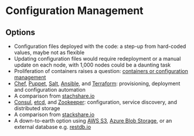 # Configuration Management

## Options

* Configuration files deployed with the code: a step-up from hard-coded values, maybe not as flexible
* Updating configuration files would require redeployment or a manual update on each node, with 1,000 nodes could be a daunting task
* Proliferation of containers raises a question: [containers or configuration management](https://blog.containership.io/containers-vs-config-management-e64cbb744a94)
* [Chef](http://www.chef.io/), [Puppet](http://puppetlabs.com/), [Salt](http://saltstack.com/), [Ansible](http://ansible.com/), and [Terraform](https://www.terraform.io/): provisioning, deployment and configuration automation
* A comparison from [stachshare.io](https://stackshare.io/stackups/ansible-vs-puppet-vs-salt)
* [Consul](https://www.consul.io/), [etcd](https://github.com/coreos/etcd), and [Zookeeper](https://zookeeper.apache.org/): configuration, service discovery, and distributed storage
* A comparison from [stackshare.io](https://stackshare.io/stackups/consul-vs-zookeeper-vs-etcd)
* A down-to-earth option using [AWS S3](https://aws.amazon.com/s3/), [Azure Blob Storage](https://azure.microsoft.com/en-us/services/storage/blobs/), or an external database e.g. [restdb.io](https://restdb.io/)